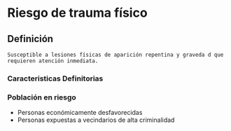 # Riesgo de trauma físico
## Definición
	Susceptible a lesiones físicas de aparición repentina y graveda d que requieren atención inmediata.

### Caracteristicas Definitorias


### Población en riesgo
- Personas económicamente 
desfavorecidas   
- Personas expuestas a vecindarios 
de alta criminalidad

